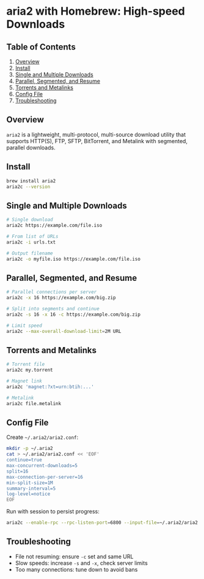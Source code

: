 # aria2 with Homebrew: High-speed Downloads

## Table of Contents

1. [Overview](#overview)
2. [Install](#install)
3. [Single and Multiple Downloads](#single-and-multiple-downloads)
4. [Parallel, Segmented, and Resume](#parallel-segmented-and-resume)
5. [Torrents and Metalinks](#torrents-and-metalinks)
6. [Config File](#config-file)
7. [Troubleshooting](#troubleshooting)

## Overview

`aria2` is a lightweight, multi-protocol, multi-source download utility that supports HTTP(S), FTP, SFTP, BitTorrent, and Metalink with segmented, parallel downloads.

## Install

```bash
brew install aria2
aria2c --version
```

## Single and Multiple Downloads

```bash
# Single download
aria2c https://example.com/file.iso

# From list of URLs
aria2c -i urls.txt

# Output filename
aria2c -o myfile.iso https://example.com/file.iso
```

## Parallel, Segmented, and Resume

```bash
# Parallel connections per server
aria2c -x 16 https://example.com/big.zip

# Split into segments and continue
aria2c -s 16 -x 16 -c https://example.com/big.zip

# Limit speed
aria2c --max-overall-download-limit=2M URL
```

## Torrents and Metalinks

```bash
# Torrent file
aria2c my.torrent

# Magnet link
aria2c 'magnet:?xt=urn:btih:...'

# Metalink
aria2c file.metalink
```

## Config File

Create `~/.aria2/aria2.conf`:

```bash
mkdir -p ~/.aria2
cat > ~/.aria2/aria2.conf << 'EOF'
continue=true
max-concurrent-downloads=5
split=16
max-connection-per-server=16
min-split-size=1M
summary-interval=5
log-level=notice
EOF
```

Run with session to persist progress:

```bash
aria2c --enable-rpc --rpc-listen-port=6800 --input-file=~/.aria2/aria2.session --save-session=~/.aria2/aria2.session
```

## Troubleshooting

- File not resuming: ensure `-c` set and same URL
- Slow speeds: increase `-s` and `-x`, check server limits
- Too many connections: tune down to avoid bans
